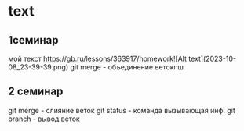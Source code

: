 # text

## 1семинар
мой текст
https://gb.ru/lessons/363917/homework![Alt text](2023-10-08_23-39-39.png)
git merge - объединение ветокпш

## 2 семинар
git merge - слияние веток
git status - команда вызывающая инф.
git branch - вывод веток